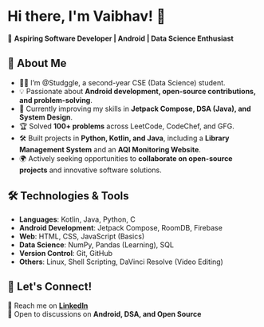 # Hi there, I'm Vaibhav! 👋  

🚀 **Aspiring Software Developer | Android | Data Science Enthusiast**  

## 🔹 About Me  
- 👨‍💻 I’m @Studggle, a second-year CSE (Data Science) student.  
- 💡 Passionate about **Android development, open-source contributions, and problem-solving**.  
- 🎯 Currently improving my skills in **Jetpack Compose, DSA (Java), and System Design**.  
- 🏆 Solved **100+ problems** across LeetCode, CodeChef, and GFG.  
- 🛠️ Built projects in **Python, Kotlin, and Java**, including a **Library Management System** and an **AQI Monitoring Website**.  
- 🌍 Actively seeking opportunities to **collaborate on open-source projects** and innovative software solutions.  

## 🛠️ Technologies & Tools  
- **Languages**: Kotlin, Java, Python, C  
- **Android Development**: Jetpack Compose, RoomDB, Firebase  
- **Web**: HTML, CSS, JavaScript (Basics)  
- **Data Science**: NumPy, Pandas (Learning), SQL  
- **Version Control**: Git, GitHub  
- **Others**: Linux, Shell Scripting, DaVinci Resolve (Video Editing)  

## 🤝 Let's Connect!  
📩 Reach me on **[LinkedIn](https://www.linkedin.com/in/vaibhav-gupta-5404ba302/)**  
💬 Open to discussions on **Android, DSA, and Open Source**  
